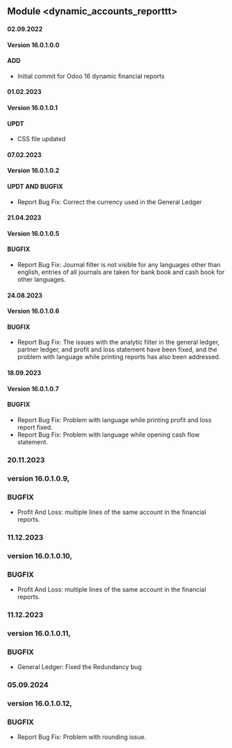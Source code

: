 ## Module <dynamic_accounts_reporttt>

#### 02.09.2022
#### Version 16.0.1.0.0
#### ADD
- Initial commit for Odoo 16 dynamic financial reports

#### 01.02.2023
#### Version 16.0.1.0.1
#### UPDT
- CSS file updated

#### 07.02.2023
#### Version 16.0.1.0.2
#### UPDT AND BUGFIX
- Report Bug Fix: Correct the currency used in the General Ledger

#### 21.04.2023
#### Version 16.0.1.0.5
#### BUGFIX
- Report Bug Fix: Journal filter is not visible for any languages other than english, entries of all journals are taken for bank book and cash book for other languages.

#### 24.08.2023
#### Version 16.0.1.0.6
#### BUGFIX
- Report Bug Fix: The issues with the analytic filter in the general ledger, partner ledger, and profit and loss statement have been fixed, and the problem with language while printing reports has also been addressed.

#### 18.09.2023
#### Version 16.0.1.0.7
#### BUGFIX
- Report Bug Fix: Problem with language while printing profit and loss report fixed.
- Report Bug Fix: Problem with language while opening cash flow statement.

### 20.11.2023
### version 16.0.1.0.9,
### BUGFIX
- Profit And Loss:  multiple lines of the same account in the financial reports.

### 11.12.2023
### version 16.0.1.0.10,
### BUGFIX
- Profit And Loss:  multiple lines of the same account in the financial reports.

### 11.12.2023
### version 16.0.1.0.11,
### BUGFIX
- General Ledger: Fixed the Redundancy bug 

### 05.09.2024
### version 16.0.1.0.12,
### BUGFIX
- Report Bug Fix: Problem with rounding issue.
